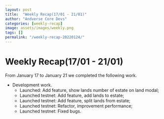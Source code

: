 ```yaml
---
layout: post
title:  "Weekly Recap(17/01 - 21/01)"
author: "Andverse Core Devs"
categories: [weekly-recap]
image: assets/images/weekly.png
tags: []
permalink: "/weekly-recap-20220124/"
---
```


# Weekly Recap(17/01 - 21/01)

From January 17 to January 21 we completed the following work.

- Development work.
    - Launched: Add feature, show lands number of estate on land modal;
    - Launched testnet: Add feature, add lands to estate;
    - Launched testnet: Add feature, split lands from estate;
    - Launched testnet: Refactor, improvement performance;
    - Launched testnet: Fixed bugs.



